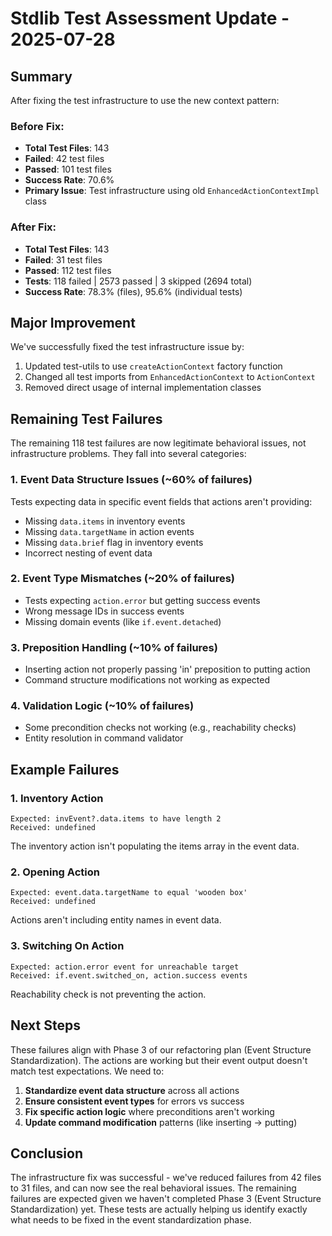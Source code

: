 # Stdlib Test Assessment Update - 2025-07-28

## Summary
After fixing the test infrastructure to use the new context pattern:

### Before Fix:
- **Total Test Files**: 143
- **Failed**: 42 test files
- **Passed**: 101 test files  
- **Success Rate**: 70.6%
- **Primary Issue**: Test infrastructure using old `EnhancedActionContextImpl` class

### After Fix:
- **Total Test Files**: 143
- **Failed**: 31 test files
- **Passed**: 112 test files
- **Tests**: 118 failed | 2573 passed | 3 skipped (2694 total)
- **Success Rate**: 78.3% (files), 95.6% (individual tests)

## Major Improvement
We've successfully fixed the test infrastructure issue by:
1. Updated test-utils to use `createActionContext` factory function
2. Changed all test imports from `EnhancedActionContext` to `ActionContext`
3. Removed direct usage of internal implementation classes

## Remaining Test Failures

The remaining 118 test failures are now legitimate behavioral issues, not infrastructure problems. They fall into several categories:

### 1. Event Data Structure Issues (~60% of failures)
Tests expecting data in specific event fields that actions aren't providing:
- Missing `data.items` in inventory events
- Missing `data.targetName` in action events  
- Missing `data.brief` flag in inventory events
- Incorrect nesting of event data

### 2. Event Type Mismatches (~20% of failures)
- Tests expecting `action.error` but getting success events
- Wrong message IDs in success events
- Missing domain events (like `if.event.detached`)

### 3. Preposition Handling (~10% of failures)
- Inserting action not properly passing 'in' preposition to putting action
- Command structure modifications not working as expected

### 4. Validation Logic (~10% of failures)
- Some precondition checks not working (e.g., reachability checks)
- Entity resolution in command validator

## Example Failures

### 1. Inventory Action
```
Expected: invEvent?.data.items to have length 2
Received: undefined
```
The inventory action isn't populating the items array in the event data.

### 2. Opening Action  
```
Expected: event.data.targetName to equal 'wooden box'
Received: undefined
```
Actions aren't including entity names in event data.

### 3. Switching On Action
```
Expected: action.error event for unreachable target
Received: if.event.switched_on, action.success events
```
Reachability check is not preventing the action.

## Next Steps

These failures align with Phase 3 of our refactoring plan (Event Structure Standardization). The actions are working but their event output doesn't match test expectations. We need to:

1. **Standardize event data structure** across all actions
2. **Ensure consistent event types** for errors vs success
3. **Fix specific action logic** where preconditions aren't working
4. **Update command modification** patterns (like inserting → putting)

## Conclusion

The infrastructure fix was successful - we've reduced failures from 42 files to 31 files, and can now see the real behavioral issues. The remaining failures are expected given we haven't completed Phase 3 (Event Structure Standardization) yet. These tests are actually helping us identify exactly what needs to be fixed in the event standardization phase.